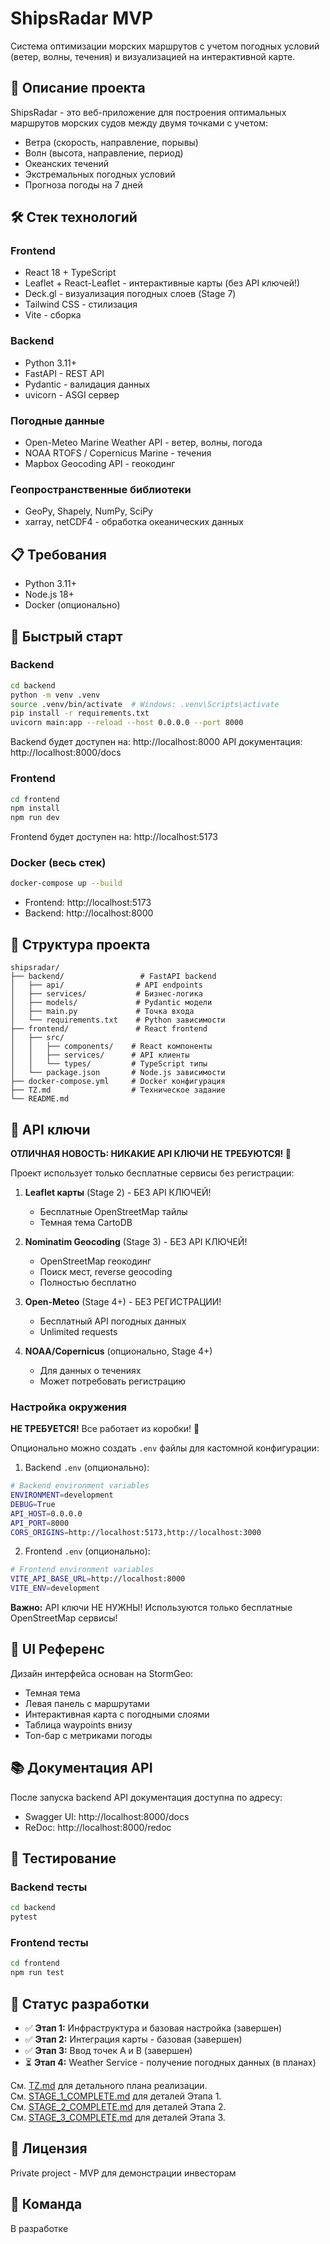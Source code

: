 # ShipsRadar MVP

Система оптимизации морских маршрутов с учетом погодных условий (ветер, волны, течения) и визуализацией на интерактивной карте.

## 🎯 Описание проекта

ShipsRadar - это веб-приложение для построения оптимальных маршрутов морских судов между двумя точками с учетом:
- Ветра (скорость, направление, порывы)
- Волн (высота, направление, период)
- Океанских течений
- Экстремальных погодных условий
- Прогноза погоды на 7 дней

## 🛠️ Стек технологий

### Frontend
- React 18 + TypeScript
- Leaflet + React-Leaflet - интерактивные карты (без API ключей!)
- Deck.gl - визуализация погодных слоев (Stage 7)
- Tailwind CSS - стилизация
- Vite - сборка

### Backend
- Python 3.11+
- FastAPI - REST API
- Pydantic - валидация данных
- uvicorn - ASGI сервер

### Погодные данные
- Open-Meteo Marine Weather API - ветер, волны, погода
- NOAA RTOFS / Copernicus Marine - течения
- Mapbox Geocoding API - геокодинг

### Геопространственные библиотеки
- GeoPy, Shapely, NumPy, SciPy
- xarray, netCDF4 - обработка океанических данных

## 📋 Требования

- Python 3.11+
- Node.js 18+
- Docker (опционально)

## 🚀 Быстрый старт

### Backend

```bash
cd backend
python -m venv .venv
source .venv/bin/activate  # Windows: .venv\Scripts\activate
pip install -r requirements.txt
uvicorn main:app --reload --host 0.0.0.0 --port 8000
```

Backend будет доступен на: http://localhost:8000
API документация: http://localhost:8000/docs

### Frontend

```bash
cd frontend
npm install
npm run dev
```

Frontend будет доступен на: http://localhost:5173

### Docker (весь стек)

```bash
docker-compose up --build
```

- Frontend: http://localhost:5173
- Backend: http://localhost:8000

## 📁 Структура проекта

```
shipsradar/
├── backend/                 # FastAPI backend
│   ├── api/                # API endpoints
│   ├── services/           # Бизнес-логика
│   ├── models/             # Pydantic модели
│   ├── main.py             # Точка входа
│   └── requirements.txt    # Python зависимости
├── frontend/               # React frontend
│   ├── src/
│   │   ├── components/    # React компоненты
│   │   ├── services/      # API клиенты
│   │   └── types/         # TypeScript типы
│   └── package.json       # Node.js зависимости
├── docker-compose.yml     # Docker конфигурация
├── TZ.md                  # Техническое задание
└── README.md
```

## 🔑 API ключи

**ОТЛИЧНАЯ НОВОСТЬ: НИКАКИЕ API КЛЮЧИ НЕ ТРЕБУЮТСЯ! 🎉**

Проект использует только бесплатные сервисы без регистрации:

1. **Leaflet карты** (Stage 2) - БЕЗ API КЛЮЧЕЙ!
   - Бесплатные OpenStreetMap тайлы
   - Темная тема CartoDB

2. **Nominatim Geocoding** (Stage 3) - БЕЗ API КЛЮЧЕЙ!
   - OpenStreetMap геокодинг
   - Поиск мест, reverse geocoding
   - Полностью бесплатно

3. **Open-Meteo** (Stage 4+) - БЕЗ РЕГИСТРАЦИИ!
   - Бесплатный API погодных данных
   - Unlimited requests

4. **NOAA/Copernicus** (опционально, Stage 4+)
   - Для данных о течениях
   - Может потребовать регистрацию

### Настройка окружения

**НЕ ТРЕБУЕТСЯ!** Все работает из коробки! 🚀

Опционально можно создать `.env` файлы для кастомной конфигурации:

1. Backend `.env` (опционально):
```bash
# Backend environment variables
ENVIRONMENT=development
DEBUG=True
API_HOST=0.0.0.0
API_PORT=8000
CORS_ORIGINS=http://localhost:5173,http://localhost:3000
```

2. Frontend `.env` (опционально):
```bash
# Frontend environment variables
VITE_API_BASE_URL=http://localhost:8000
VITE_ENV=development
```

**Важно:** API ключи НЕ НУЖНЫ! Используются только бесплатные OpenStreetMap сервисы!

## 🎨 UI Референс

Дизайн интерфейса основан на StormGeo:
- Темная тема
- Левая панель с маршрутами
- Интерактивная карта с погодными слоями
- Таблица waypoints внизу
- Топ-бар с метриками погоды

## 📚 Документация API

После запуска backend API документация доступна по адресу:
- Swagger UI: http://localhost:8000/docs
- ReDoc: http://localhost:8000/redoc

## 🧪 Тестирование

### Backend тесты
```bash
cd backend
pytest
```

### Frontend тесты
```bash
cd frontend
npm run test
```

## 🔄 Статус разработки

- ✅ **Этап 1:** Инфраструктура и базовая настройка (завершен)
- ✅ **Этап 2:** Интеграция карты - базовая (завершен)
- ✅ **Этап 3:** Ввод точек A и B (завершен)
- ⏳ **Этап 4:** Weather Service - получение погодных данных (в планах)

См. [TZ.md](./TZ.md) для детального плана реализации.  
См. [STAGE_1_COMPLETE.md](./STAGE_1_COMPLETE.md) для деталей Этапа 1.  
См. [STAGE_2_COMPLETE.md](./STAGE_2_COMPLETE.md) для деталей Этапа 2.  
См. [STAGE_3_COMPLETE.md](./STAGE_3_COMPLETE.md) для деталей Этапа 3.

## 📝 Лицензия

Private project - MVP для демонстрации инвесторам

## 🤝 Команда

В разработке

